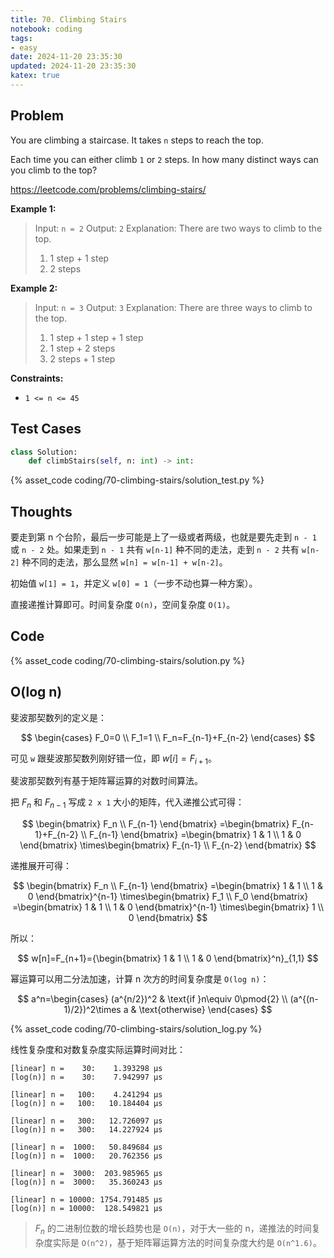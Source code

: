 ```yaml
---
title: 70. Climbing Stairs
notebook: coding
tags:
- easy
date: 2024-11-20 23:35:30
updated: 2024-11-20 23:35:30
katex: true
---
```

## Problem

You are climbing a staircase. It takes `n` steps to reach the top.

Each time you can either climb `1` or `2` steps. In how many distinct ways can you climb to the top?

<https://leetcode.com/problems/climbing-stairs/>

**Example 1:**

> Input: `n = 2`
> Output: `2`
> Explanation: There are two ways to climb to the top.
>
> 1. 1 step + 1 step
> 2. 2 steps

**Example 2:**

> Input: `n = 3`
> Output: `3`
> Explanation: There are three ways to climb to the top.
>
> 1. 1 step + 1 step + 1 step
> 2. 1 step + 2 steps
> 3. 2 steps + 1 step

**Constraints:**

- `1 <= n <= 45`

## Test Cases

``` python
class Solution:
    def climbStairs(self, n: int) -> int:
```

{% asset_code coding/70-climbing-stairs/solution_test.py %}

## Thoughts

要走到第 n 个台阶，最后一步可能是上了一级或者两级，也就是要先走到 `n - 1` 或 `n - 2` 处。如果走到 `n - 1` 共有 `w[n-1]` 种不同的走法，走到 `n - 2` 共有 `w[n-2]` 种不同的走法，那么显然 `w[n] = w[n-1] + w[n-2]`。

初始值 `w[1] = 1`，并定义 `w[0] = 1`（一步不动也算一种方案）。

直接递推计算即可。时间复杂度 `O(n)`，空间复杂度 `O(1)`。

## Code

{% asset_code coding/70-climbing-stairs/solution.py %}

## O(log n)

斐波那契数列的定义是：

$$
\begin{cases}
  F_0=0 \\
  F_1=1 \\
  F_n=F_{n-1}+F_{n-2}
\end{cases}
$$

可见 `w` 跟斐波那契数列刚好错一位，即 $w[i]=F_{i+1}$。

斐波那契数列有基于矩阵幂运算的对数时间算法。

把 $F_n$ 和 $F_{n-1}$ 写成 `2 x 1` 大小的矩阵，代入递推公式可得：

$$
\begin{bmatrix}
  F_n \\
  F_{n-1}
\end{bmatrix}
=\begin{bmatrix}
  F_{n-1}+F_{n-2} \\
  F_{n-1}
\end{bmatrix}
=\begin{bmatrix}
  1 & 1 \\
  1 & 0
\end{bmatrix}
\times\begin{bmatrix}
  F_{n-1} \\
  F_{n-2}
\end{bmatrix}
$$

递推展开可得：

$$
\begin{bmatrix}
  F_n \\
  F_{n-1}
\end{bmatrix}
=\begin{bmatrix}
  1 & 1 \\
  1 & 0
\end{bmatrix}^{n-1}
\times\begin{bmatrix}
  F_1 \\
  F_0
\end{bmatrix}
=\begin{bmatrix}
  1 & 1 \\
  1 & 0
\end{bmatrix}^{n-1}
\times\begin{bmatrix}
  1 \\
  0
\end{bmatrix}
$$

所以：

$$
w[n]=F_{n+1}={\begin{bmatrix}
  1 & 1 \\
  1 & 0
\end{bmatrix}^n}_{1,1}
$$

幂运算可以用二分法加速，计算 n 次方的时间复杂度是 `O(log n)`：

$$
a^n=\begin{cases}
  (a^{n/2})^2 & \text{if }n\equiv 0\pmod{2} \\
  (a^{(n-1)/2})^2\times a & \text{otherwise}
\end{cases}
$$

{% asset_code coding/70-climbing-stairs/solution_log.py %}

线性复杂度和对数复杂度实际运算时间对比：

``` text
[linear] n =    30:    1.393298 μs
[log(n)] n =    30:    7.942997 μs

[linear] n =   100:    4.241294 μs
[log(n)] n =   100:   10.184404 μs

[linear] n =   300:   12.726097 μs
[log(n)] n =   300:   14.227924 μs

[linear] n =  1000:   50.849684 μs
[log(n)] n =  1000:   20.762356 μs

[linear] n =  3000:  203.985965 μs
[log(n)] n =  3000:   35.360243 μs

[linear] n = 10000: 1754.791485 μs
[log(n)] n = 10000:  128.549821 μs
```

> $F_n$ 的二进制位数的增长趋势也是 `O(n)`，对于大一些的 n，递推法的时间复杂度实际是 `O(n^2)`，基于矩阵幂运算方法的时间复杂度大约是 `O(n^1.6)`。
